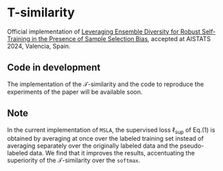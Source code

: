 # T-similarity
Official implementation of [Leveraging Ensemble Diversity for Robust Self-Training in the Presence of Sample Selection Bias](https://arxiv.org/pdf/2310.14814), accepted at AISTATS 2024, Valencia, Spain.

## Code in development
The implementation of the $\mathcal{T}$-similarity and the code to reproduce the experiments of the paper will be available soon. 

## Note
In the current implementation of $\texttt{MSLA}$, the supervised loss $\ell_\mathrm{sup}$ of Eq.(1) is obtained by averaging at once over the labeled training set instead of averaging separately over the originally labeled data and the pseudo-labeled data. We find that it improves the results, accentuating the superiority of the $\mathcal{T}$-similarity over the $\texttt{softmax}$.

